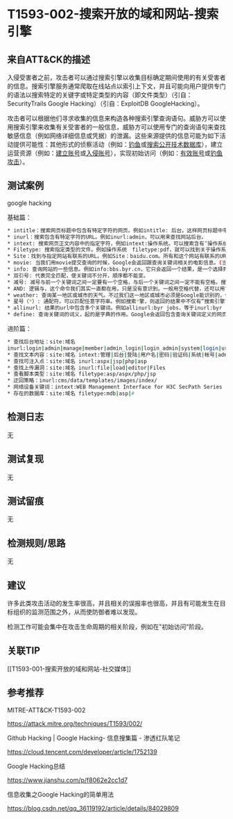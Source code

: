 # T1593-002-搜索开放的域和网站-搜索引擎

## 来自ATT&CK的描述

入侵受害者之前，攻击者可以通过搜索引擎以收集目标确定期间使用的有关受害者的信息。搜索引擎服务通常爬取在线站点以索引上下文，并且可能向用户提供专门的语法以搜索特定的关键字或特定类型的内容（即文件类型）（引自：SecurityTrails Google Hacking）（引自：ExploitDB GoogleHacking）。

攻击者可以根据他们寻求收集的信息来构造各种搜索引擎查询语句。威胁方可以使用搜索引擎来收集有关受害者的一般信息，威胁方可以使用专门的查询语句来查找敏感信息（例如网络详细信息或凭据）的泄漏。这些来源提供的信息可能为如下活动提供可能性：其他形式的侦察活动（例如：[钓鱼](https://contribute.knowledge.qihoo.net/detail/technique/T1598)或[搜索公开技术数据库](https://contribute.knowledge.qihoo.net/detail/technique/T1596)），建立运营资源（例如：[建立账号](https://contribute.knowledge.qihoo.net/detail/technique/T1585)或[入侵账号](https://contribute.knowledge.qihoo.net/detail/technique/T1586)），实现初始访问（例如：[有效账号](https://contribute.knowledge.qihoo.net/detail/technique/T1078)或[钓鱼攻击](https://contribute.knowledge.qihoo.net/detail/technique/T1566)）。

## 测试案例

google hacking

基础篇：

```bash
* intitle：搜索网页标题中包含有特定字符的网页。例如intitle: 后台，这样网页标题中带有‘后台’的网页都会被搜索出来。
* inurl：搜索包含有特定字符的URL。例如inurl:admin，可以用来查找网站后台。
* intext: 搜索网页正文内容中的指定字符，例如intext:操作系统。可以搜索含有‘操作系统’的页面
* Filetype: 搜索指定类型的文件。例如操作系统　filetype:pdf，就可以找到关于操作系统的pdf文档。
* Site：找到与指定网站有联系的URL。例如Site：baidu.com。所有和这个网站有联系的URL都会被显示。
* movie: 当我们用movie提交查询的时候，Google会返回跟查询关键词相关的电影信息。(当前只支持英文Google)
* info: 查询网站的一些信息。例如info:bbs.byr.cn，它只会返回一个结果，是一个选择列表，列表的选项是这个网站的某一方面的信息。info=cache+related+link+site+intext+intitle。
* 双引号: 代表完全匹配，使关键词不分开，顺序都不能变。
* 减号: 减号与前一个关键词之间一定要有一个空格，与后一个关键词之间一定不能有空格。搜索结果为，匹配前一个关键词但不匹配后一个关键词的结果。例如seo -搜索引擎。
* AND: 逻辑与，这个命令我们其实一直都在用，只是没有意识到。一般用空格代替，还可以用“+”代替。例如霹雳布袋+败亡之剑，返回的结果同时包含两者。
* weather: 查询某一地区或城市的天气。不过我们这一地区或城市必须是Google能识别的，例weather:beijing，Google将会给我们返回北京的天气。
* 星号（*）: 通配符，可以匹配任意字符串。例如搜索*擎，则返回的结果中不仅有“搜索引擎”，还有“搜索巨擎”之类的。
* allinurl: 结果的url中包含多个关键词。例如allinurl:byr jobs，等于inurl:byr inurl:jobs。allinurl也是排他性指令
* define: 查询关键词的词义，起的是字典的作用。Google会返回包含查询关键词定义的网页，例define:computer，支持汉字哦！
```

进阶篇：

```bash
* 查找后台地址：site:域名
inurl:login|admin|manage|member|admin_login|login_admin|system|login|user|main|cms
* 查找文本内容：site:域名 intext:管理|后台|登陆|用户名|密码|验证码|系统|帐号|admin|login|sys|managetem|password|username
* 查找可注入点：site:域名 inurl:aspx|jsp|php|asp
* 查找上传漏洞：site:域名 inurl:file|load|editor|Files
* 查看脚本类型：site:域名 filetype:asp/aspx/php/jsp
* 迂回策略：inurl:cms/data/templates/images/index/
* 网络设备关键词：intext:WEB Management Interface for H3C SecPath Series
* 存在的数据库：site:域名 filetype:mdb|asp|#
```

## 检测日志

无

## 测试复现

无

## 测试留痕

无

## 检测规则/思路

无

## 建议

许多此类攻击活动的发生率很高，并且相关的误报率也很高，并且有可能发生在目标组织的监测范围之外，从而使防御者难以发现。

检测工作可能会集中在攻击生命周期的相关阶段，例如在"初始访问"阶段。

## 关联TIP

[[T1593-001-搜索开放的域和网站-社交媒体]]

## 参考推荐

MITRE-ATT&CK-T1593-002

<https://attack.mitre.org/techniques/T1593/002/>

Github Hacking | Google Hacking- 信息搜集篇 - 渗透红队笔记

<https://cloud.tencent.com/developer/article/1752139>

Google Hacking总结

<https://www.jianshu.com/p/f8062e2cc1d7>

信息收集之Google Hacking的简单用法

<https://blog.csdn.net/qq_36119192/article/details/84029809>
